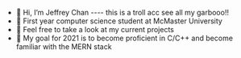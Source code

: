 - 👋 Hi, I’m Jeffrey Chan ---- this is a troll acc see all my garbooo!!
- 👀 First year computer science student at McMaster University
- 🌱 Feel free to take a look at my current projects
- 💞️ My goal for 2021 is to become proficient in C/C++ and become familiar with the MERN stack

<!---
KaiKitJeffreyChan/KaiKitJeffreyChan is a ✨ special ✨ repository because its `README.md` (this file) appears on your GitHub profile.
You can click the Preview link to take a look at your changes.
--->
